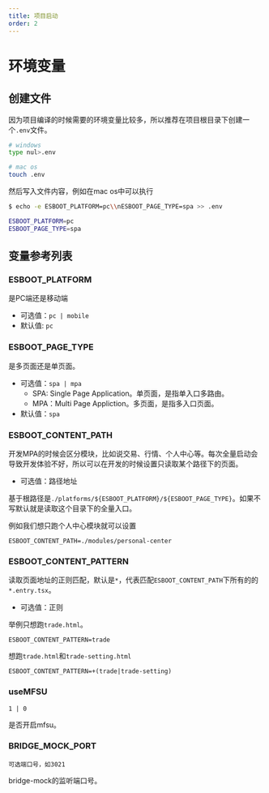 ```yaml
---
title: 项目启动
order: 2
---
```


# 环境变量

## 创建文件

因为项目编译的时候需要的环境变量比较多，所以推荐在项目根目录下创建一个`.env`文件。

```sh
# windows
type nul>.env

# mac os
touch .env
```

然后写入文件内容，例如在mac os中可以执行

```sh
$ echo -e ESBOOT_PLATFORM=pc\\nESBOOT_PAGE_TYPE=spa >> .env

ESBOOT_PLATFORM=pc
ESBOOT_PAGE_TYPE=spa
```

## 变量参考列表

### ESBOOT_PLATFORM

是PC端还是移动端

- 可选值：`pc | mobile`
- 默认值: `pc`

### ESBOOT_PAGE_TYPE

是多页面还是单页面。

- 可选值：`spa | mpa`
  - SPA: Single Page Application。单页面，是指单入口多路由。
  - MPA：Multi Page Appliction。多页面，是指多入口页面。
- 默认值：`spa`

### ESBOOT_CONTENT_PATH

开发MPA的时候会区分模块，比如说交易、行情、个人中心等。每次全量启动会导致开发体验不好，所以可以在开发的时候设置只读取某个路径下的页面。

- 可选值：路径地址

基于根路径是`./platforms/${ESBOOT_PLATFORM}/${ESBOOT_PAGE_TYPE}`。如果不写默认就是读取这个目录下的全量入口。

例如我们想只跑个人中心模块就可以设置

```env
ESBOOT_CONTENT_PATH=./modules/personal-center
```

### ESBOOT_CONTENT_PATTERN

读取页面地址的正则匹配，默认是`*`，代表匹配`ESBOOT_CONTENT_PATH`下所有的的`*.entry.tsx`。

- 可选值：正则

举例只想跑`trade.html`。

```env
ESBOOT_CONTENT_PATTERN=trade
```

想跑`trade.html`和`trade-setting.html`

```env
ESBOOT_CONTENT_PATTERN=+(trade|trade-setting)
```

### useMFSU

`1 | 0`

是否开启mfsu。

### BRIDGE_MOCK_PORT

`可选端口号，如3021`

bridge-mock的监听端口号。
